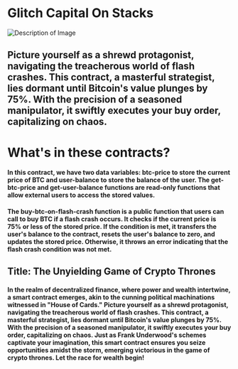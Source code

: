 # Glitch Capital On Stacks

![Description of Image](https://github.com/unicornlaunching/glitchcapitalonstacks/blob/main/glitchcapitalgif.gif)

## Picture yourself as a shrewd protagonist, navigating the treacherous world of flash crashes. This contract, a masterful strategist, lies dormant until Bitcoin's value plunges by 75%. With the precision of a seasoned manipulator, it swiftly executes your buy order, capitalizing on chaos.

# What's in these contracts?
#### In this contract, we have two data variables: btc-price to store the current price of BTC and user-balance to store the balance of the user. The get-btc-price and get-user-balance functions are read-only functions that allow external users to access the stored values.

#### The buy-btc-on-flash-crash function is a public function that users can call to buy BTC if a flash crash occurs. It checks if the current price is 75% or less of the stored price. If the condition is met, it transfers the user's balance to the contract, resets the user's balance to zero, and updates the stored price. Otherwise, it throws an error indicating that the flash crash condition was not met.

## Title: The Unyielding Game of Crypto Thrones

#### In the realm of decentralized finance, where power and wealth intertwine, a smart contract emerges, akin to the cunning political machinations witnessed in "House of Cards." Picture yourself as a shrewd protagonist, navigating the treacherous world of flash crashes. This contract, a masterful strategist, lies dormant until Bitcoin's value plunges by 75%. With the precision of a seasoned manipulator, it swiftly executes your buy order, capitalizing on chaos. Just as Frank Underwood's schemes captivate your imagination, this smart contract ensures you seize opportunities amidst the storm, emerging victorious in the game of crypto thrones. Let the race for wealth begin!
